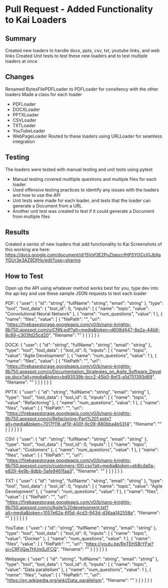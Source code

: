 # Pull Request - Added Functionality to Kai Loaders

## Summary
Created new loaders to handle docx, pptx, csv, txt, youtube links, and web links
Created Unit tests to test these new loaders and to test multiple loaders at once

## Changes
Renamed BytesFilePDFLoader to PDFLoader for consitency with the other loaders
Made a class for each loader
- PDFLoader
- DOCXLoader
- PPTXLoader
- CSVLoader
- TXTLoader
- YouTubeLoader
- WebPageLoader
Routed to these loaders using URLLoader for seamless integration

## Testing
The loaders were tested with manual testing and unit tests using pytest
- Manual testing covered mutltiple questions and multiple files for each loader
- Used offensive testing practices to identify any issues with the loaders and how to use the API
- Unit tests were made for each loader, and tests that the loader can generate a Document from a URL
- Another unit test was created to test if it could generate a Document from multiple files

## Results
Created a series of new loaders that add functionality to Kai
Screenshots of this working are here: https://docs.google.com/document/d/15Vqf3E2PuZtapccfHPSYOCcIGJbXaYGUr3e3AZ9DfHs/edit?usp=sharing

## How to Test
Open up the API using whatever method works best for you, type dev into the api key and use these sample JSON requests to test each loader

PDF:
{
    "user": {
        "id": "string",
        "fullName": "string",
        "email": "string"
    },
    "type": "tool",
    "tool_data": {
        "tool_id": 0,
        "inputs": [
            {
                "name": "topic",
                "value": "Convolutional Neural Network"
            },
            {
                "name": "num_questions",
                "value": 1
            },
            {
                "name": "files",
                "value": [
                    {
                        "filePath": "",
                        "url": "https://firebasestorage.googleapis.com/v0/b/nano-knights-9b750.appspot.com/o/CNN.pdf?alt=media&token=d608d447-8e2a-44b8-8c89-c303fd25cd20",
                        "filename": ""
                    }
                ]
            }
        ]
    }
}

DOCX:
{
    "user": {
        "id": "string",
        "fullName": "string",
        "email": "string"
    },
    "type": "tool",
    "tool_data": {
        "tool_id": 0,
        "inputs": [
            {
                "name": "topic",
                "value": "Agile Development"
            },
            {
                "name": "num_questions",
                "value": 1
            },
            {
                "name": "files",
                "value": [
                    {
                        "filePath": "",
                        "url": "https://firebasestorage.googleapis.com/v0/b/nano-knights-9b750.appspot.com/o/Documentation_Strategies_on_Agile_Software_Develop.docx?alt=media&token=bd93539b-bcc2-45b0-8ef3-a1d751393d69",
                        "filename": ""
                    }
                ]
            }
        ]
    }
}

PPTX:
{
    "user": {
        "id": "string",
        "fullName": "string",
        "email": "string"
    },
    "type": "tool",
    "tool_data": {
        "tool_id": 0,
        "inputs": [
            {
                "name": "topic",
                "value": "Refactoring"
            },
            {
                "name": "num_questions",
                "value": 1
            },
            {
                "name": "files",
                "value": [
                    {
                        "filePath": "",
                        "url": "https://firebasestorage.googleapis.com/v0/b/nano-knights-9b750.appspot.com/o/Refactoring-Part%201.pptx?alt=media&token=7017f116-af19-400f-9c09-880bba4b5314",
                        "filename": ""
                    }
                ]
            }
        ]
    }
}

CSV:
{
    "user": {
        "id": "string",
        "fullName": "string",
        "email": "string"
    },
    "type": "tool",
    "tool_data": {
        "tool_id": 0,
        "inputs": [
            {
                "name": "topic",
                "value": "Customers"
            },
            {
                "name": "num_questions",
                "value": 1
            },
            {
                "name": "files",
                "value": [
                    {
                        "filePath": "",
                        "url": "https://firebasestorage.googleapis.com/v0/b/nano-knights-9b750.appspot.com/o/customers-100.csv?alt=media&token=eb8cda0a-e829-4e9b-8dbb-5afe9461faa3",
                        "filename": ""
                    }
                ]
            }
        ]
    }
}

TXT:
{
    "user": {
        "id": "string",
        "fullName": "string",
        "email": "string"
    },
    "type": "tool",
    "tool_data": {
        "tool_id": 0,
        "inputs": [
            {
                "name": "topic",
                "value": "Agile Development"
            },
            {
                "name": "num_questions",
                "value": 1
            },
            {
                "name": "files",
                "value": [
                    {
                        "filePath": "",
                        "url": "https://firebasestorage.googleapis.com/v0/b/nano-knights-9b750.appspot.com/o/Agile%20development.txt?alt=media&token=1057e62a-6f5d-4cd3-943d-d36aa142558a",
                        "filename": ""
                    }
                ]
            }
        ]
    }
}

YouTube:
{
    "user": {
        "id": "string",
        "fullName": "string",
        "email": "string"
    },
    "type": "tool",
    "tool_data": {
        "tool_id": 0,
        "inputs": [
            {
                "name": "topic",
                "value": "Docker"
            },
            {
                "name": "num_questions",
                "value": 1
            },
            {
                "name": "files",
                "value": [
                    {
                        "filePath": "",
                        "url": "https://youtu.be/RqTEHSBrYFw?si=CRFjjQw7HUmSJFCQ",
                        "filename": ""
                    }
                ]
            }
        ]
    }
}

Webpage:
{
    "user": {
        "id": "string",
        "fullName": "string",
        "email": "string"
    },
    "type": "tool",
    "tool_data": {
        "tool_id": 0,
        "inputs": [
            {
                "name": "topic",
                "value": "Data parallelism"
            },
            {
                "name": "num_questions",
                "value": 1
            },
            {
                "name": "files",
                "value": [
                    {
                        "filePath": "",
                        "url": "https://en.wikipedia.org/wiki/Data_parallelism",
                        "filename": ""
                    }
                ]
            }
        ]
    }
}